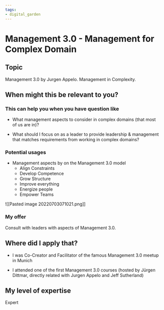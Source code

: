 ```yaml
---
tags: 
- digital_garden
---
```

# Management 3.0 - Management for Complex Domain
## Topic

Management 3.0 by Jurgen Appelo. Management in Complexity.

## When might this be relevant to you?

### This can help you when you have question like

-   What management aspects to consider in complex domains (that most of us are in)?
    
-   What should I focus on as a leader to provide leadership & management that matches requirements from working in complex domains?
    

### Potential usages

-   Management aspects by on the Management 3.0 model
    -   Align Constraints
    -   Develop Competence
    -   Grow Structure
    -   Improve everything
    -   Energize people
    -   Empower Teams
        

![[Pasted image 20220703071021.png]]

### My offer

Consult with leaders with aspects of Management 3.0.

## Where did I apply that?

-   I was Co-Creator and Facilitator of the famous Management 3.0 meetup in Munich
    
-   I attended one of the first Management 3.0 courses (hosted by Jürgen Dittmar, directly related with Jurgen Appelo and Jeff Sutherland)
    

## My level of expertise

Expert